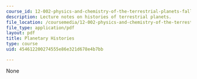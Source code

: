 ```yaml
---
course_id: 12-002-physics-and-chemistry-of-the-terrestrial-planets-fall-2008
description: Lecture notes on histories of terrestrial planets.
file_location: /coursemedia/12-002-physics-and-chemistry-of-the-terrestrial-planets-fall-2008/454612200274555e86e321d678e4b7bb_MIT12_002f08_lec30.pdf
file_type: application/pdf
layout: pdf
title: Planetary Histories
type: course
uid: 454612200274555e86e321d678e4b7bb

---
```

None